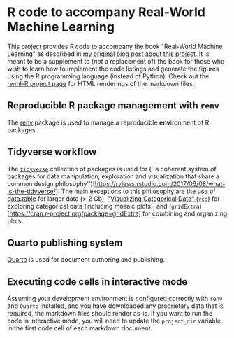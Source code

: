 # R code to accompany Real-World Machine Learning

This project provides R code to accompany the book "Real-World Machine Learning" as
described in [my original blog post about this project](http://padamson.github.io/r/machine%20learning/ggplot2/dplyr/tidyr/2016/10/01/real-world-machine-learning-with-R-intro.html). 
It is meant to be a supplement to (*not* a replacement of) the book for those who wish to learn how to implement the code listings and generate the figures using the R programming language (instead of Python).
Check out the [rwml-R project page][rwml-R] for HTML renderings of the markdown files. 

[rwml-R]:       https://padamson.github.io/rwml-R

## Reproducible R package management with `renv`

The [renv](https://rstudio.github.io/renv/) package is used to manage a **r**eproducible **env**ironment of R packages.

## Tidyverse workflow

The [`tidyverse`](https://www.tidyverse.org) collection of packages is used for (``a coherent system of packages for data manipulation, exploration and visualization that share a common design philosophy'')[https://rviews.rstudio.com/2017/06/08/what-is-the-tidyverse/]. The main exceptions to this philosophy are the use of [data.table](https://github.com/Rdatatable/data.table) for larger data (> 2 Gb), ["Visualizing Categorical Data" (`vcd`)](https://cran.r-project.org/web/packages/vcd/vcd.pdf) 
for exploring categorical data (including mosaic plots), and (`gridExtra`)[https://cran.r-project.org/package=gridExtra]
for combining and organizing plots.

## Quarto publishing system

[Quarto](https://quarto.org) is used for document authoring and publishing.

## Executing code cells in interactive mode

Assuming your development environment is configured correctly with `renv` and `Quarto` installed, and you have downloaded any proprietary data that is required, the markdown files should render as-is. If you want to run the code in interactive mode, you will need to update the `project_dir` variable in the first code cell of each markdown document.